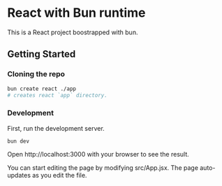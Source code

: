 # React with Bun runtime

This is a React project boostrapped with bun.

## Getting Started

### Cloning the repo

```sh
bun create react ./app
# creates react `app` directory.
```

### Development

First, run the development server.

```
bun dev
```

Open http://localhost:3000 with your browser to see the result.

You can start editing the page by modifying src/App.jsx. The page auto-updates as you edit the file.

